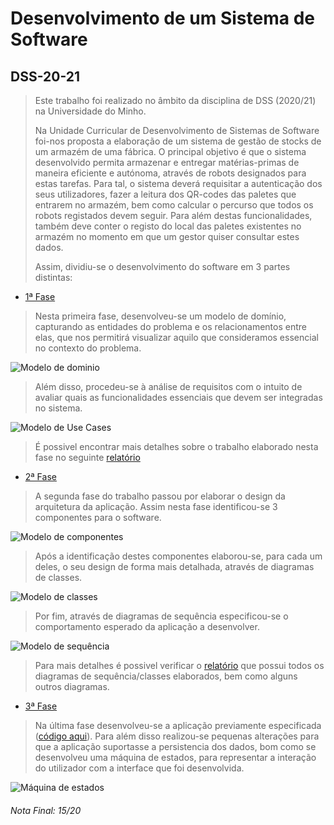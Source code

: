 # Desenvolvimento de um Sistema de Software
## DSS-20-21

> Este trabalho foi realizado no âmbito da disciplina de DSS (2020/21) na Universidade do Minho.
> 
> Na Unidade Curricular de Desenvolvimento de Sistemas de Software foi-nos proposta a elaboração de um sistema de gestão de stocks de um armazém de uma fábrica. O principal objetivo é que o sistema desenvolvido permita armazenar e entregar matérias-primas de maneira eficiente e autónoma, através de robots designados para estas tarefas. Para tal, o sistema deverá requisitar a autenticação dos seus utilizadores, fazer a leitura dos QR-codes das paletes que entrarem no armazém, bem como calcular o percurso que todos os robots registados devem seguir. Para além destas funcionalidades, também deve conter o registo do local das paletes existentes no armazém
no momento em que um gestor quiser consultar estes dados.
>
> Assim, dividiu-se o desenvolvimento do software em 3 partes distintas:

- [1ª Fase](https://github.com/pVeloso19/DSS-20-21/blob/main/Grupo5_Fase1.pdf)

> Nesta primeira fase, desenvolveu-se um modelo de domínio, capturando as entidades do problema e os relacionamentos entre elas, que nos permitirá visualizar aquilo que consideramos essencial no contexto do problema.

<picture>
  <img alt="Modelo de dominio" src="https://cdn.discordapp.com/attachments/1002574979252105312/1002581408956559480/ModeloDominio.png?width=1081&height=547">
</picture>

> Além disso, procedeu-se à análise de requisitos com o intuito de avaliar quais as funcionalidades essenciais que devem ser integradas no sistema.

<picture>
  <img alt="Modelo de Use Cases" src="https://cdn.discordapp.com/attachments/1002574979252105312/1002581409279528960/UseCases.png?width=685&height=546">
</picture>

> É possivel encontrar mais detalhes sobre o trabalho elaborado nesta fase no seguinte [relatório](https://github.com/pVeloso19/DSS-20-21/blob/main/Grupo5_Fase1.pdf)

- [2ª Fase](https://github.com/pVeloso19/DSS-20-21/blob/main/Grupo5_Fase2_CORRE%C3%87%C3%83O.pdf)

> A segunda fase do trabalho passou por elaborar o design da arquitetura da aplicação. Assim nesta fase identificou-se 3 componentes para o software.

<picture>
  <img alt="Modelo de componentes" src="https://cdn.discordapp.com/attachments/1002574979252105312/1002581408239341638/componentes.png?width=821&height=547">
</picture>

> Após a identificação destes componentes elaborou-se, para cada um deles, o seu design de forma mais detalhada, através de diagramas de classes. 

<picture>
  <img alt="Modelo de classes" src="https://cdn.discordapp.com/attachments/1002574979252105312/1002581408675532800/IArmazenamento.jpg?width=795&height=546">
</picture>

> Por fim, através de diagramas de sequência especificou-se o comportamento esperado da aplicação a desenvolver.

<picture>
  <img alt="Modelo de sequência" src="https://cdn.discordapp.com/attachments/1002574979252105312/1002581408000262234/encontrarPrateleiraPrometida.jpg?width=921&height=546">
</picture>

> Para mais detalhes é possivel verificar o [relatório](https://github.com/pVeloso19/DSS-20-21/blob/main/Grupo5_Fase2_CORRE%C3%87%C3%83O.pdf) que possui todos os diagramas de sequência/classes elaborados, bem como alguns outros diagramas.

- [3ª Fase](https://github.com/pVeloso19/DSS-20-21/blob/main/Grupo5_Fase3.pdf)

> Na última fase desenvolveu-se a aplicação previamente especificada ([código aqui](https://github.com/pVeloso19/DSS-20-21/tree/main/Grupo5-SGArmaz%C3%A9m)). Para além disso realizou-se pequenas alterações para que a aplicação suportasse a persistencia dos dados, bom como se desenvolveu uma máquina de estados, para representar a interação do utilizador com a interface que foi desenvolvida.

<picture>
  <img alt="Máquina de estados" src="https://cdn.discordapp.com/attachments/1002574979252105312/1002581407677288518/diagrama_dss.png">
</picture>

###### Nota Final: 15/20
